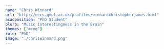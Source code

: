 ```yaml
---
name: "Chris Winnard"
url: "http://eecs.qmul.ac.uk/profiles/winnardchristopherjames.html"
acadposition: "PhD Student"
blurb: "Music Interestingness in the Brain"
themes: ["mcog"]
role: "PhD"
image: "./chriswinnard.png"
---
```

